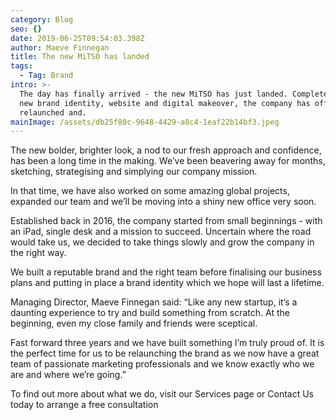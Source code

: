 ```yaml
---
category: Blog
seo: {}
date: 2019-06-25T09:54:03.398Z
author: Maeve Finnegan
title: The new MiTSO has landed
tags:
  - Tag: Brand
intro: >-
  The day has finally arrived - the new MiTSO has just landed. Complete with a
  new brand identity, website and digital makeover, the company has officially
  relaunched and.
mainImage: /assets/db25f80c-9648-4429-a8c4-1eaf22b14bf3.jpeg
---
```

The new bolder, brighter look, a nod to our fresh approach and confidence, has been a long time in the making. We’ve been beavering away for months, sketching, strategising and simplying our company mission.

In that time, we have also worked on some amazing global projects, expanded our team and we’ll be moving into a shiny new office very soon. 

Established back in 2016, the company started from small beginnings - with an iPad, single desk and a mission to succeed. Uncertain where the road would take us, we decided to take things slowly and grow the company in the right way.

We built a reputable brand and the right team before finalising our business plans and putting in place a brand identity which we hope will last a lifetime.

Managing Director, Maeve Finnegan said: “Like any new startup, it’s a daunting experience to try and build something from scratch. At the beginning, even my close family and friends were sceptical.

Fast forward three years and we have built something I’m truly proud of. It is the perfect time for us to be relaunching the brand as we now have a great team of passionate marketing professionals and we know exactly who we are and where we’re going.”

To find out more about what we do, visit our Services page or Contact Us today to arrange a free consultation
